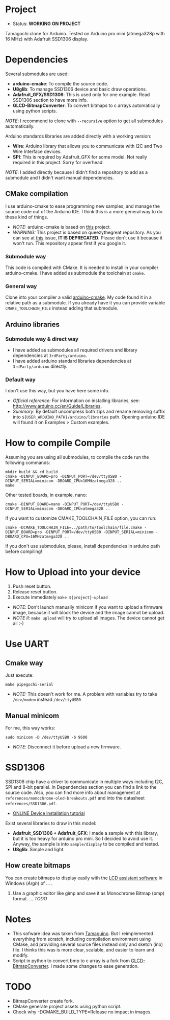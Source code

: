 # Project

* Status: **WORKING ON PROJECT**

Tamagochi clone for Arduino. Tested on Arduino pro mini (atmega328p with 16 MHz) with Adafruit SSD1306 display.

# Dependencies

Several submodules are used:

* **arduino-cmake**: To compile the source code.
* **U8glib**: To manage SSD1306 device and basic draw operations.
* **Adafruit_GFX/SSD1306**: This is used only for one example. Read SSD1306 section to have more info.
* **GLCD-BitmapConverter**: To convert bitmaps to c arrays automatically using python scripts.

*NOTE*: I recommend to clone with ```--recursive``` option to get all submodules automatically.

Arduino standards libraries are added directly with a working version:

* **Wire**: Arduino library that allows you to communicate with I2C and Two Wire Interface devices.
* **SPI**: This is required by Adafruit_GFX for some model. Not really required in this project. Sorry for overhead.

*NOTE*: I added directly because I didn't find a repository to add as a submodule and I didn't want manual dependencies.

## CMake compilation

I use arduino-cmake to ease programming new samples, and manage the source code out of the Arduino IDE. I think this is a more general way to do these kind of things.

* *NOTE:* arduino-cmake is based on [this](https://github.com/queezythegreat/arduino-cmake) project.
* *WARNING:* This project is based on queezythegreat repository. As you can see at [this](https://github.com/queezythegreat/arduino-cmake/issues/180) issue, **IT IS DEPRECATED**. Please don't use it because it won't run. This repository appear first if you google it.

### Submodule way

This code is compiled with CMake. It is needed to install in your compiler arduino-cmake.
I have added as submodule the toolchain at ```cmake```.

### General way

Clone into your compiler a valid [arduino-cmake](https://github.com/arduino-cmake/arduino-cmake). My code found it in a relative path as a submodule. If you already have it you can provide variable ```CMAKE_TOOLCHAIN_FILE``` instead adding that submodule.

## Arduino libraries

### Submodule way & direct way

* I have added as submodules all required drivers and library dependencies at ```3rdParty/arduino```.
* I have added arduino standard libraries dependencies at ```3rdParty/arduino``` directly.

### Default way

I don't use this way, but you have here some info.

* *Official reference:* For information on installing libraries, see: http://www.arduino.cc/en/Guide/Libraries.
* *Summary*: By default uncompress both zips and rename removing suffix into ```${USER_ARDUINO_PATH}/arduino/libraries``` path. Opening arduino IDE will found it on Examples > Custom examples.

# How to compile Compile

Assuming you are using all submodules, to compile the code run the following commands:
```
mkdir build && cd build
cmake -DINPUT_BOARD=pro -DINPUT_PORT=/dev/ttyUSB0 -DINPUT_SERIAL=minicom -DBOARD_CPU=16MHzatmega328 ..
make
```

Other tested boards, in example, nano:
```
cmake -DINPUT_BOARD=nano -DINPUT_PORT=/dev/ttyUSB0 -DINPUT_SERIAL=minicom -DBOARD_CPU=atmega328 ..
```

If you want to customize CMAKE_TOOLCHAIN_FILE option, you can run:

```
cmake -DCMAKE_TOOLCHAIN_FILE=../path/to/toolchain/file.cmake -DINPUT_BOARD=pro -DINPUT_PORT=/dev/ttyUSB0 -DINPUT_SERIAL=minicom -DBOARD_CPU=16MHzatmega328 ..
```

If you don't use submodules, please, install dependencies in arduino path before compiling!

# How to Upload into your device

1. Push reset button.
1. Release reset button.
1. Execute immediately ```make ${project}-upload```

* *NOTE*: Don't launch manually minicom if you want to upload a firmware image, because it will block the device and the image cannot be upload.
* *NOTE II*: ```make upload``` will try to upload all images. The device cannot get all :-)

# Use UART

## Cmake way

Just execute:

```
make pipegochi-serial
```

* *NOTE:* This doesn't work for me. A problem with variables try to take ```/dev/modem``` instead ```/dev/ttyUSB0```

## Manual minicom

For me, this way works:

```
sudo minicom -D /dev/ttyUSB0 -b 9600
```

* *NOTE*: Disconnect it before upload a new firmware.

# SSD1306

SSD1306 chip have a driver to communicate in multiple ways including I2C, SPI and 8-bit parallel. In Dependencies section you can find a link to the source code.
Also, you can find more info about management at ```references/monochrome-oled-breakouts.pdf``` and into the datasheet ```references/SSD1306.pdf```.

* [ONLINE Device installation tutorial](https://learn.adafruit.com/monochrome-oled-breakouts)

Exist several libraries to draw in this model:
* **Adafruit_SSD1306 + Adafruit_GFX**: I made a sample with this library, but it is too heavy for arduino pro mini. So I decided to avoid use it. Anyway, the sample
is into ```sample/display``` to be compiled and tested.
* **U8glib**: Simple and light.

## How create bitmaps

You can create bitmaps to display easily with the [LCD assistant software](http://en.radzio.dxp.pl/bitmap_converter/) in Windows (*Argh*) of ... .

1. Use a graphic editor like gimp and save it as Monochrome Bitmap (bmp) format.
... *TODO*

# Notes

* This sofware idea was taken from [Tamaguino](https://alojzjakob.github.io/Tamaguino/). But I reimplemented everything from scratch, including compilation environment using CMake, and providing several source files instead only and sketch (ino) file. I thinks this was is more clear, scalable, and easier to learn and modify.
* Script in python to convert bmp to c array is a fork from [GLCD-BitmapConverter](...). I made some changes to ease generation.

# TODO

* BitmapConverter create fork.
* CMake generate project assets using python script.
* Check why -DCMAKE_BUILD_TYPE=Release no impact in images.
